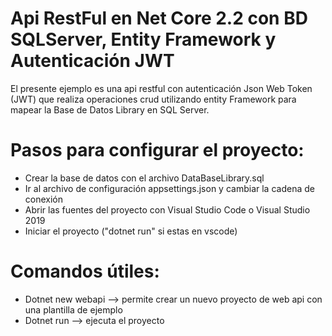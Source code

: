 # Api RestFul en Net Core 2.2 con BD SQLServer, Entity Framework y Autenticación JWT

El presente ejemplo es una api restful con autenticación Json Web Token (JWT) que realiza operaciones crud utilizando entity Framework para mapear la Base de Datos Library en SQL Server. 

# Pasos para configurar el proyecto:

- Crear la base de datos con el archivo DataBaseLibrary.sql
- Ir al archivo de configuración appsettings.json y cambiar la cadena de conexión
- Abrir las fuentes del proyecto con Visual Studio Code o Visual Studio 2019
- Iniciar el proyecto ("dotnet run" si estas en vscode)


# Comandos útiles:

- Dotnet new webapi --> permite crear un nuevo proyecto de web api con una plantilla de ejemplo
- Dotnet run        --> ejecuta el proyecto
